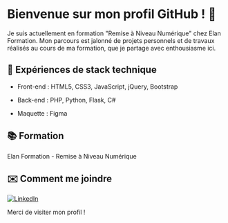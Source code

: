 # Bienvenue sur mon profil GitHub ! 🌻

Je suis actuellement en formation "Remise à Niveau Numérique" chez Elan Formation.
Mon parcours est jalonné de projets personnels et de travaux réalisés au cours de ma formation, que je partage avec enthousiasme ici.

## 🚀 Expériences de stack technique

- Front-end : HTML5, CSS3, JavaScript, jQuery, Bootstrap
* Back-end : PHP, Python, Flask, C#
+ Maquette : Figma

## 📚 Formation

Elan Formation - Remise à Niveau Numérique

## ✉️ Comment me joindre

[![LinkedIn](https://img.shields.io/badge/-LinkedIn-blue?style=flat-square&logo=linkedin)](https://www.linkedin.com/in/lucie-vincent-85649a1a3)


Merci de visiter mon profil !

